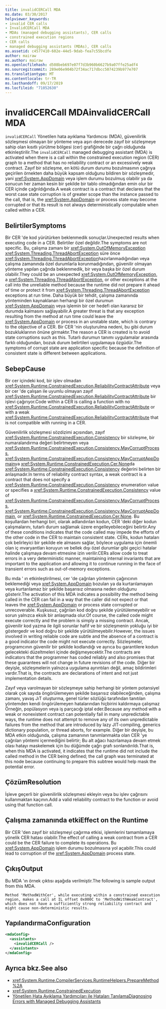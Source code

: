 ```yaml
---
title: invalidCERCall MDA
ms.date: 03/30/2017
helpviewer_keywords:
- invalid CER calls
- InvalidCERCall MDA
- MDAs (managed debugging assistants), CER calls
- constrained execution regions
- CER calls
- managed debugging assistants (MDAs), CER calls
ms.assetid: c4577410-602e-44e5-9dab-fea7c55bcdfe
author: mairaw
ms.author: mairaw
ms.openlocfilehash: d508beb697e07f7d3b960b6627b9a07ffe25adf4
ms.sourcegitcommit: 289e06e904b72f34ac717dbcc5074239b977e707
ms.translationtype: MT
ms.contentlocale: tr-TR
ms.lasthandoff: 09/17/2019
ms.locfileid: "71052630"
---
```

# <a name="invalidcercall-mda"></a><span data-ttu-id="f586f-102">invalidCERCall MDA</span><span class="sxs-lookup"><span data-stu-id="f586f-102">invalidCERCall MDA</span></span>
<span data-ttu-id="f586f-103">`invalidCERCall` Yönetilen hata ayıklama Yardımcısı (MDA), güvenilirlik sözleşmesi olmayan bir yönteme veya aşırı derecede zayıf bir sözleşmeye sahip olan kısıtlı yürütme bölgesi (cer) grafiğinde bir çağrı olduğunda etkinleştirilir.</span><span class="sxs-lookup"><span data-stu-id="f586f-103">The `invalidCERCall` managed debugging assistant (MDA) is activated when there is a call within the constrained execution region (CER) graph to a method that has no reliability contract or an excessively weak contract.</span></span> <span data-ttu-id="f586f-104">Zayıf bir sözleşme, en kötü durum durumu bozulmasının çağrıya geçirilen örnekten daha büyük kapsam olduğunu bildiren bir sözleşmedir, yani <xref:System.AppDomain> veya işlem durumu bozulmuş olabilir ya da sonucun her zaman kesin bir şekilde bir tablo olmadığından emin olur bir CER içinde çağrıldığında.</span><span class="sxs-lookup"><span data-stu-id="f586f-104">A weak contract is a contract that declares that the worst case state corruption is of greater scope than the instance passed to the call, that is, the <xref:System.AppDomain> or process state may become corrupted or that its result is not always deterministically computable when called within a CER.</span></span>  
  
## <a name="symptoms"></a><span data-ttu-id="f586f-105">Belirtiler</span><span class="sxs-lookup"><span data-stu-id="f586f-105">Symptoms</span></span>  
 <span data-ttu-id="f586f-106">Bir CER 'de kod yürütürken beklenmedik sonuçlar.</span><span class="sxs-lookup"><span data-stu-id="f586f-106">Unexpected results when executing code in a CER.</span></span> <span data-ttu-id="f586f-107">Belirtiler özel değildir.</span><span class="sxs-lookup"><span data-stu-id="f586f-107">The symptoms are not specific.</span></span> <span data-ttu-id="f586f-108">Bu, çalışma zamanı bir <xref:System.OutOfMemoryException> <xref:System.Threading.ThreadAbortException> süre önce <xref:System.Threading.ThreadAbortException>hazırlanmadığından veya çalışma zamanında özel durumlarla korunmadığından, güvenilir olmayan yönteme yapılan çağrıda beklenmedik, bir veya başka bir özel durum olabilir.</span><span class="sxs-lookup"><span data-stu-id="f586f-108">They could be an unexpected <xref:System.OutOfMemoryException>, a <xref:System.Threading.ThreadAbortException>, or other exceptions at the call into the unreliable method because the runtime did not prepare it ahead of time or protect it from <xref:System.Threading.ThreadAbortException> exceptions at run time.</span></span> <span data-ttu-id="f586f-109">Daha büyük bir tehdit, çalışma zamanında yönteminden kaynaklanan herhangi bir özel durumun <xref:System.AppDomain> veya işlemin bir cer hedefi olan kararsız bir durumda kalmasını sağlayabilir.</span><span class="sxs-lookup"><span data-stu-id="f586f-109">A greater threat is that any exception resulting from the method at run time could leave the <xref:System.AppDomain> or process in an unstable state, which is contrary to the objective of a CER.</span></span> <span data-ttu-id="f586f-110">Bir CER 'nin oluşturulma nedeni, bu gibi durum bozukluklarının önüne girmaktır.</span><span class="sxs-lookup"><span data-stu-id="f586f-110">The reason a CER is created is to avoid state corruptions such as this.</span></span> <span data-ttu-id="f586f-111">Tutarlı durumun tanımı uygulamalar arasında farklı olduğundan, bozuk durum belirtileri uygulamaya özgüdür.</span><span class="sxs-lookup"><span data-stu-id="f586f-111">The symptoms of corrupt state are application specific because the definition of consistent state is different between applications.</span></span>  
  
## <a name="cause"></a><span data-ttu-id="f586f-112">Sebep</span><span class="sxs-lookup"><span data-stu-id="f586f-112">Cause</span></span>  
 <span data-ttu-id="f586f-113">Bir cer içindeki kod, bir işlev olmadan <xref:System.Runtime.ConstrainedExecution.ReliabilityContractAttribute> veya bir cer 'de çalışan ile uyumlu olmayan zayıf <xref:System.Runtime.ConstrainedExecution.ReliabilityContractAttribute> bir işlevi çağırıyor.</span><span class="sxs-lookup"><span data-stu-id="f586f-113">Code within a CER is calling a function with no <xref:System.Runtime.ConstrainedExecution.ReliabilityContractAttribute> or with a weak <xref:System.Runtime.ConstrainedExecution.ReliabilityContractAttribute> that is not compatible with running in a CER.</span></span>  
  
 <span data-ttu-id="f586f-114">Güvenilirlik sözleşmesi sözdizimi açısından, zayıf <xref:System.Runtime.ConstrainedExecution.Consistency> bir sözleşme, bir numaralandırma değeri belirtmeyen veya <xref:System.Runtime.ConstrainedExecution.Consistency.MayCorruptProcess>, <xref:System.Runtime.ConstrainedExecution.Consistency.MayCorruptAppDomain>ya <xref:System.Runtime.ConstrainedExecution.Cer.None>da <xref:System.Runtime.ConstrainedExecution.Consistency> değerini belirten bir anlaşmadır.</span><span class="sxs-lookup"><span data-stu-id="f586f-114">In terms of reliability contract syntax, a weak contract is a contract that does not specify a <xref:System.Runtime.ConstrainedExecution.Consistency> enumeration value or specifies a <xref:System.Runtime.ConstrainedExecution.Consistency> value of <xref:System.Runtime.ConstrainedExecution.Consistency.MayCorruptProcess>, <xref:System.Runtime.ConstrainedExecution.Consistency.MayCorruptAppDomain>, or <xref:System.Runtime.ConstrainedExecution.Cer.None>.</span></span> <span data-ttu-id="f586f-115">Bu koşullardan herhangi biri, olarak adlandırılan kodun, CER 'deki diğer kodun çalışmalarını, tutarlı durum sağlamak üzere engelleyebileceğini belirtir.</span><span class="sxs-lookup"><span data-stu-id="f586f-115">Any of these conditions indicates that the code called may impede the efforts of the other code in the CER to maintain consistent state.</span></span>  <span data-ttu-id="f586f-116">CERs, kodun hataları çok belirleyici bir şekilde ele almasını sağlar, böylece uygulama için önemli olan iç ınvaryantları koruyun ve bellek dışı özel durumlar gibi geçici hatalar halinde çalışmaya devam etmesine izin verilir.</span><span class="sxs-lookup"><span data-stu-id="f586f-116">CERs allow code to treat errors in a very deterministic manner, maintaining internal invariants that are important to the application and allowing it to continue running in the face of transient errors such as out-of-memory exceptions.</span></span>  
  
 <span data-ttu-id="f586f-117">Bu mda ' ın etkinleştirilmesi, cer 'de çağrılan yöntemin çağırıcının beklemediği veya <xref:System.AppDomain> bozulan ya da kurtarılamayan veya kurtarılamaz bir şekilde başarısız olmasına neden olduğunu gösterir.</span><span class="sxs-lookup"><span data-stu-id="f586f-117">The activation of this MDA indicates a possibility the method being called in the CER can fail in a way that the caller did not expect or that leaves the <xref:System.AppDomain> or process state corrupted or unrecoverable.</span></span> <span data-ttu-id="f586f-118">Kuşkusuz, çağrılan kod doğru şekilde yürütülemeyebilir ve sorun yalnızca eksik bir anlaşmada olur.</span><span class="sxs-lookup"><span data-stu-id="f586f-118">Of course, the called code might execute correctly and the problem is simply a missing contract.</span></span> <span data-ttu-id="f586f-119">Ancak, güvenilir kod yazma ile ilgili sorunlar hafif ve bir sözleşmenin yokluğu iyi bir göstergedir ve kod doğru bir şekilde yürütülmeyebilir.</span><span class="sxs-lookup"><span data-stu-id="f586f-119">However, the issues involved in writing reliable code are subtle and the absence of a contract is a good indicator the code might not execute correctly.</span></span> <span data-ttu-id="f586f-120">Sözleşmeler, programcının güvenilir bir şekilde kodlandığı ve ayrıca bu garantilere kodun gelecekteki düzeltmeleri içinde değişmeyecektir.</span><span class="sxs-lookup"><span data-stu-id="f586f-120">The contracts are indicators that the programmer has coded reliably and also promises that these guarantees will not change in future revisions of the code.</span></span>  <span data-ttu-id="f586f-121">Diğer bir deyişle, sözleşmelerin yalnızca uygulama ayrıntıları değil, amaç bildirimleri vardır.</span><span class="sxs-lookup"><span data-stu-id="f586f-121">That is, the contracts are declarations of intent and not just implementation details.</span></span>  
  
 <span data-ttu-id="f586f-122">Zayıf veya varolmayan bir sözleşmeye sahip herhangi bir yöntem potansiyel olarak çok sayıda öngörülemeyen şekilde başarısız olabileceğinden, çalışma zamanı, yavaş JıT oluşturma, genel türler sözlüğü tarafından tanıtılan yöntemden kendi öngörülemeyen hatalarından hiçbirini kaldırmaya çalışmaz Örneğin, popülasyon veya iş parçacığı iptal eder.</span><span class="sxs-lookup"><span data-stu-id="f586f-122">Because any method with a weak or nonexistent contract can potentially fail in many unpredictable ways, the runtime does not attempt to remove any of its own unpredictable failures from the method  that are introduced by lazy JIT-compiling, generics dictionary population, or thread aborts, for example.</span></span> <span data-ttu-id="f586f-123">Diğer bir deyişle, bu MDA etkin olduğunda, çalışma zamanının tanımlanmakta olan CER 'ye çağrılan yöntemi içermediğini belirtir; Bu alt ağacı hazırlamaya devam etmek olası hatayı maskelemek için bu düğümde çağrı grafı sonlandırıldı.</span><span class="sxs-lookup"><span data-stu-id="f586f-123">That is, when this MDA is activated, it indicates that the runtime did not include the called method in the CER being defined; the call graph was terminated at this node because continuing to prepare this subtree would help mask the potential error.</span></span>  
  
## <a name="resolution"></a><span data-ttu-id="f586f-124">Çözüm</span><span class="sxs-lookup"><span data-stu-id="f586f-124">Resolution</span></span>  
 <span data-ttu-id="f586f-125">İşleve geçerli bir güvenilirlik sözleşmesi ekleyin veya bu işlev çağrısını kullanmaktan kaçının.</span><span class="sxs-lookup"><span data-stu-id="f586f-125">Add a valid reliability contract to the function or avoid using that function call.</span></span>  
  
## <a name="effect-on-the-runtime"></a><span data-ttu-id="f586f-126">Çalışma zamanında etki</span><span class="sxs-lookup"><span data-stu-id="f586f-126">Effect on the Runtime</span></span>  
 <span data-ttu-id="f586f-127">Bir CER 'den zayıf bir sözleşmeyi çağırma etkisi, işlemlerini tamamlamaya yönelik CER hatası olabilir.</span><span class="sxs-lookup"><span data-stu-id="f586f-127">The effect of calling a weak contract from a CER could be the CER failure to complete its operations.</span></span> <span data-ttu-id="f586f-128">Bu <xref:System.AppDomain> işlem durumu bozulmasına yol açabilir.</span><span class="sxs-lookup"><span data-stu-id="f586f-128">This could lead to corruption of the <xref:System.AppDomain> process state.</span></span>  
  
## <a name="output"></a><span data-ttu-id="f586f-129">Çıkış</span><span class="sxs-lookup"><span data-stu-id="f586f-129">Output</span></span>  
 <span data-ttu-id="f586f-130">Bu MDA 'ın örnek çıktısı aşağıda verilmiştir.</span><span class="sxs-lookup"><span data-stu-id="f586f-130">The following is sample output from this MDA.</span></span>  
  
 `Method 'MethodWithCer', while executing within a constrained execution region, makes a call at IL offset 0x000C to 'MethodWithWeakContract', which does not have a sufficiently strong reliability contract and might cause non-deterministic results.`  
  
## <a name="configuration"></a><span data-ttu-id="f586f-131">Yapılandırma</span><span class="sxs-lookup"><span data-stu-id="f586f-131">Configuration</span></span>  
  
```xml  
<mdaConfig>  
  <assistants>  
    <invalidCERCall />  
  </assistants>  
</mdaConfig>  
```  
  
## <a name="see-also"></a><span data-ttu-id="f586f-132">Ayrıca bkz.</span><span class="sxs-lookup"><span data-stu-id="f586f-132">See also</span></span>

- <xref:System.Runtime.CompilerServices.RuntimeHelpers.PrepareMethod%2A>
- <xref:System.Runtime.ConstrainedExecution>
- [<span data-ttu-id="f586f-133">Yönetilen Hata Ayıklama Yardımcıları ile Hataları Tanılama</span><span class="sxs-lookup"><span data-stu-id="f586f-133">Diagnosing Errors with Managed Debugging Assistants</span></span>](diagnosing-errors-with-managed-debugging-assistants.md)
